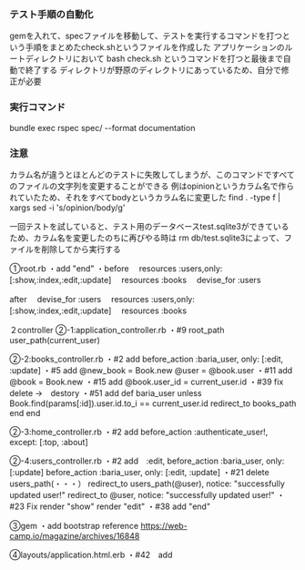 

### テスト手順の自動化
gemを入れて、specファイルを移動して、テストを実行するコマンドを打つという手順をまとめたcheck.shというファイルを作成した
アプリケーションのルートディレクトリにおいて
bash check.sh
というコマンドを打つと最後まで自動で終了する
ディレクトリが野原のディレクトリにあっているため、自分で修正が必要

### 実行コマンド
bundle exec rspec spec/ --format documentation

### 注意
カラム名が違うとほとんどのテストに失敗してしまうが、このコマンドですべてのファイルの文字列を変更することができる
例はopinionというカラム名で作られていたため、それをすべてbodyというカラム名に変更した
find . -type f | xargs sed -i 's/opinion/body/g'

一回テストを試していると、テスト用のデータベースtest.sqlite3ができているため、カラム名を変更したのちに再びやる時は
rm db/test.sqlite3によって、ファイルを削除してから実行する


①root.rb
・add "end"
・before
　resources :users,only: [:show,:index,:edit,:update]
　resources :books
　devise_for :users

  after
　devise_for :users
　resources :users,only: [:show,:index,:edit,:update]
　resources :books


２controller
②-1:application_controller.rb
・#9 root_path
     user_path(current_user)

②-2:books_controller.rb
・#2 add
  before_action :baria_user, only: [:edit, :update]
・#5 add
  @new_book = Book.new
  @user = @book.user
・#11 add
  @book = Book.new
・#15 add
  @book.user_id = current_user.id
・#39 fix
  delete →　destory
・#51 add
  def baria_user
	unless Book.find(params[:id]).user.id.to_i == current_user.id
		redirect_to books_path
	end
 end

②-3:home_controller.rb
・#2 add
  before_action :authenticate_user!, except: [:top, :about]

②-4:users_controller.rb
・#2 add　:edit,
	before_action :baria_user, only: [:update]
	before_action :baria_user, only: [:edit, :update]
・#21 delete　users_path(・・・）
    redirect_to users_path(@user), notice: "successfully updated user!"
    redirect_to @user, notice: "successfully updated user!"
・#23 Fix
  	render "show"
  	render "edit"
 ・#38 add
    "end"

③gem
・add bootstrap reference https://web-camp.io/magazine/archives/16848

④layouts/application.html.erb
・#42　add
<!--       <p class="alert"><%= alert %></p>
    </div>
    <main>
      <div class="container">
        <%= yield %>
      </div>
    </main> -->